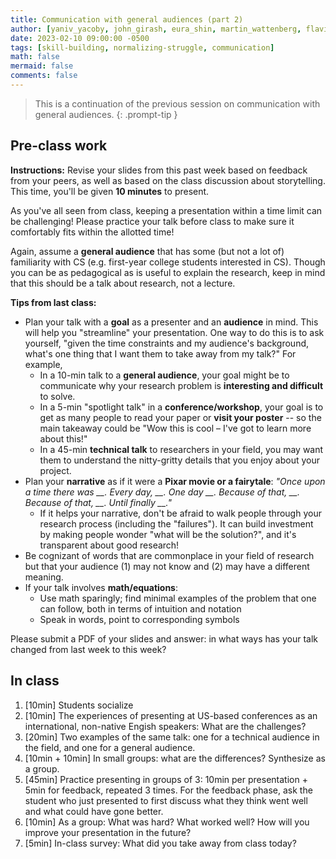 ```yaml
---
title: Communication with general audiences (part 2)
author: [yaniv_yacoby, john_girash, eura_shin, martin_wattenberg, flavio_calmon]
date: 2023-02-10 09:00:00 -0500
tags: [skill-building, normalizing-struggle, communication]
math: false
mermaid: false
comments: false
---
```


> This is a continuation of the previous session on communication with general audiences.
{: .prompt-tip }


## Pre-class work

**Instructions:** Revise your slides from this past week based on feedback from your peers, as well as based on the class discussion about storytelling. This time, you'll be given **10 minutes** to present.

As you've all seen from class, keeping a presentation within a time limit can be challenging! Please practice your talk before class to make sure it comfortably fits within the allotted time!

Again, assume a **general audience** that has some (but not a lot of) familiarity with CS (e.g. first-year college students interested in CS). Though you can be as pedagogical as is useful to explain the research, keep in mind that this should be a talk about research, not a lecture.

**Tips from last class:**
* Plan your talk with a **goal** as a presenter and an **audience** in mind. This will help you "streamline" your presentation. One way to do this is to ask yourself, "given the time constraints and my audience's background, what's one thing that I want them to take away from my talk?" For example, 
  * In a 10-min talk to a **general audience**, your goal might be to communicate why your research problem is **interesting and difficult** to solve. 
  * In a 5-min "spotlight talk" in a **conference/workshop**, your goal is to get as many people to read your paper or **visit your poster** -- so the main takeaway could be "Wow this is cool – I've got to learn more about this!"
  * In a 45-min **technical talk** to researchers in your field, you may want them to understand the nitty-gritty details that you enjoy about your project. 
* Plan your **narrative** as if it were a **Pixar movie or a fairytale**: *"Once upon a time there was \_\_. Every day, \_\_. One day \_\_. Because of that, \_\_. Because of that, \_\_. Until finally \_\_."*
  * If it helps your narrative, don't be afraid to walk people through your research process (including the "failures"). It can build investment by making people wonder "what will be the solution?", and it's transparent about good research!
* Be cognizant of words that are commonplace in your field of research but that your audience (1) may not know and (2) may have a different meaning. 
* If your talk involves **math/equations**: 
  * Use math sparingly; find minimal examples of the problem that one can follow, both in terms of intuition and notation
  * Speak in words, point to corresponding symbols

Please submit a PDF of your slides and answer: in what ways has your talk changed from last week to this week?


## In class
1. [10min] Students socialize
2. [10min] The experiences of presenting at US-based conferences as an international, non-native Engish speakers: What are the challenges? 
3. [20min] Two examples of the same talk: one for a technical audience in the field, and one for a general audience.
4. [10min + 10min] In small groups: what are the differences? Synthesize as a group.
5. [45min] Practice presenting in groups of 3: 10min per presentation + 5min for feedback, repeated 3 times. For the feedback phase, ask the student who just presented to first discuss what they think went well and what could have gone better. 
6. [10min] As a group: What was hard? What worked well? How will you improve your presentation in the future?
7. [5min] In-class survey: What did you take away from class today?


